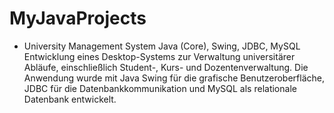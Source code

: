 # MyJavaProjects
- University Management System
Java (Core), Swing, JDBC, MySQL
Entwicklung eines Desktop-Systems zur Verwaltung universitärer Abläufe, einschließlich Student-, Kurs- und Dozentenverwaltung. Die Anwendung wurde mit Java Swing für die grafische Benutzeroberfläche, JDBC für die Datenbankkommunikation und MySQL als relationale Datenbank entwickelt. 
